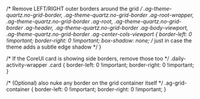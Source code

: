 /* Remove LEFT/RIGHT outer borders around the grid */
.ag-theme-quartz.no-grid-border,
.ag-theme-quartz.no-grid-border .ag-root-wrapper,
.ag-theme-quartz.no-grid-border .ag-root,
.ag-theme-quartz.no-grid-border .ag-header,
.ag-theme-quartz.no-grid-border .ag-body-viewport,
.ag-theme-quartz.no-grid-border .ag-center-cols-viewport {
  border-left: 0 !important;
  border-right: 0 !important;
  box-shadow: none; /* just in case the theme adds a subtle edge shadow */
}

/* If the CoreUI card is showing side borders, remove those too */
.daily-activity-wrapper .card {
  border-left: 0 !important;
  border-right: 0 !important;
}

/* (Optional) also nuke any border on the grid container itself */
.ag-grid-container {
  border-left: 0 !important;
  border-right: 0 !important;
}
